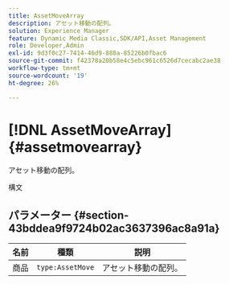 ```yaml
---
title: AssetMoveArray
description: アセット移動の配列。
solution: Experience Manager
feature: Dynamic Media Classic,SDK/API,Asset Management
role: Developer,Admin
exl-id: 9d3f0c27-7414-46d9-888a-85226b0fbac6
source-git-commit: f42378a20b58e4c5ebc961c6526d7cecabc2ae38
workflow-type: tm+mt
source-wordcount: '19'
ht-degree: 26%

---
```


# [!DNL AssetMoveArray]{#assetmovearray}

アセット移動の配列。

構文

## パラメーター {#section-43bddea9f9724b02ac3637396ac8a91a}

| 名前 | 種類 | 説明 |
|---|---|---|
| 商品 | `type:AssetMove` | アセット移動の配列。 |
